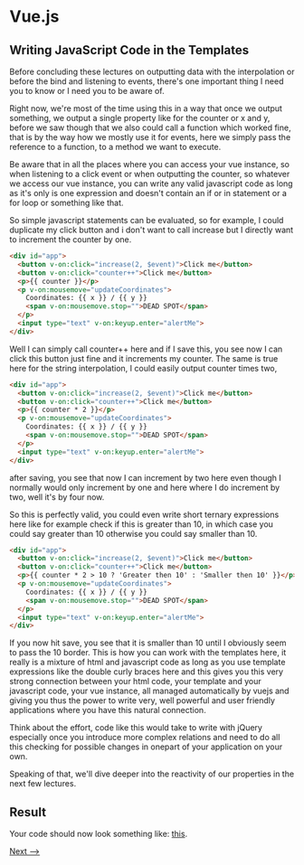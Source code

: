# Vue.js

## Writing JavaScript Code in the Templates
Before concluding these lectures on outputting data with the interpolation or before the bind and listening to events, there's one important thing I need you to know or I need you to be aware of.

Right now, we're most of the time using this in a way that once we output something, we output a single property like for the counter or x and y, before we saw though that we also could call a function which
worked fine, that is by the way how we mostly use it for events, here we simply pass the reference to a function, to a method we want to execute.

Be aware that in all the places where you can access your vue instance,
so when listening to a click event or when outputting the counter, so whatever we access our vue instance, you can write any valid javascript code as long as it's only is one expression and doesn't contain an if or in statement or a for loop or something like that.

So simple javascript statements can be evaluated, so for example, I could duplicate my click button and i don't want to call increase but I directly want to increment the counter by one.

```html
<div id="app">
  <button v-on:click="increase(2, $event)">Click me</button>
  <button v-on:click="counter++">Click me</button>
  <p>{{ counter }}</p>
  <p v-on:mousemove="updateCoordinates">
    Coordinates: {{ x }} / {{ y }}
    <span v-on:mousemove.stop="">DEAD SPOT</span>
  </p>
  <input type="text" v-on:keyup.enter="alertMe">
</div>
```

Well I can simply call counter++ here and if I save this, you see now I can click this button just fine and it increments my counter. The same is true here for the string interpolation, I could easily output counter times two, 

```html
<div id="app">
  <button v-on:click="increase(2, $event)">Click me</button>
  <button v-on:click="counter++">Click me</button>
  <p>{{ counter * 2 }}</p>
  <p v-on:mousemove="updateCoordinates">
    Coordinates: {{ x }} / {{ y }}
    <span v-on:mousemove.stop="">DEAD SPOT</span>
  </p>
  <input type="text" v-on:keyup.enter="alertMe">
</div>
```

after saving, you see that now I can increment by two here even though I normally would only increment by one and here where I do increment by two, well it's by four now.

So this is perfectly valid, you could even write short ternary expressions here like for example check if this is greater than 10, in which case you could say greater than 10 otherwise you could say smaller than 10. 

```html
<div id="app">
  <button v-on:click="increase(2, $event)">Click me</button>
  <button v-on:click="counter++">Click me</button>
  <p>{{ counter * 2 > 10 ? 'Greater then 10' : 'Smaller then 10' }}</p>
  <p v-on:mousemove="updateCoordinates">
    Coordinates: {{ x }} / {{ y }}
    <span v-on:mousemove.stop="">DEAD SPOT</span>
  </p>
  <input type="text" v-on:keyup.enter="alertMe">
</div>
```


If you now hit save, you see that it is smaller than 10 until I obviously seem to pass the 10 border. This is how you can work with the templates here, it really is a mixture of html and javascript code as long as you use template expressions like the double curly braces here and this gives you this very strong connection between your html code, your template and your javascript code, your vue instance, all managed automatically by vuejs and giving you thus the power to write very, well powerful and user friendly applications where you have this natural connection.

Think about the effort, code like this would take to write with jQuery especially once you introduce more complex relations and need to do all this checking for possible changes in onepart of your application on your own. 

Speaking of that, we'll dive deeper into the reactivity of our properties in the next few lectures.

## Result
Your code should now look something like: [this](https://jsfiddle.net/ministrare/fezrxvh2/).

[Next -->](./Two-Way-Binding.md)
